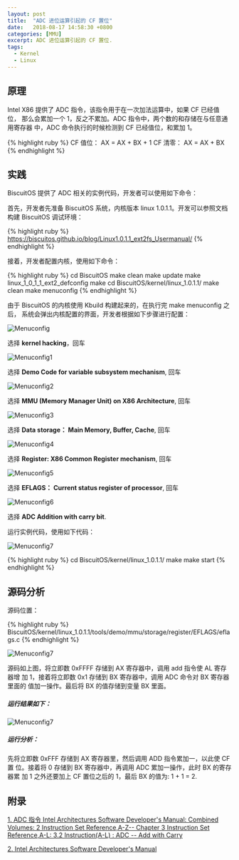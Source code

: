 ```yaml
---
layout: post
title:  "ADC 进位运算引起的 CF 置位"
date:   2018-08-17 14:58:30 +0800
categories: [MMU]
excerpt: ADC 进位运算引起的 CF 置位.
tags:
  - Kernel
  - Linux
---
```


## 原理

Intel X86 提供了 ADC 指令，该指令用于在一次加法运算中，如果 CF 已经值位，
那么会累加一个 1，反之不累加。ADC 指令中，两个数的和存储在与任意通用寄存器
中，ADC 命令执行的时候检测到 CF 已经值位，和累加 1。

{% highlight ruby %}
CF 值位： AX = AX + BX + 1
CF 清零： AX = AX + BX
{% endhighlight %}

## 实践

BiscuitOS 提供了 ADC 相关的实例代码，开发者可以使用如下命令：

首先，开发者先准备 BiscuitOS 系统，内核版本 linux 1.0.1.1。开发可以参照文档
构建 BiscuitOS 调试环境：

{% highlight ruby %}
https://biscuitos.github.io/blog/Linux1.0.1.1_ext2fs_Usermanual/
{% endhighlight %}


接着，开发者配置内核，使用如下命令：

{% highlight ruby %}
cd BiscuitOS
make clean
make update
make linux_1_0_1_1_ext2_defconfig
make
cd BiscuitOS/kernel/linux_1.0.1.1/
make clean
make menuconfig
{% endhighlight %}

由于 BiscuitOS 的内核使用 Kbuild 构建起来的，在执行完 make menuconfig 之后，
系统会弹出内核配置的界面，开发者根据如下步骤进行配置：

![Menuconfig](https://raw.githubusercontent.com/EmulateSpace/PictureSet/master/BiscuitOS/kernel/MMU000003.png)

选择 **kernel hacking**，回车

![Menuconfig1](https://raw.githubusercontent.com/EmulateSpace/PictureSet/master/BiscuitOS/kernel/MMU000004.png)

选择 **Demo Code for variable subsystem mechanism**, 回车

![Menuconfig2](https://raw.githubusercontent.com/EmulateSpace/PictureSet/master/BiscuitOS/kernel/MMU000005.png)

选择 **MMU (Memory Manager Unit) on X86 Architecture**, 回车

![Menuconfig3](https://raw.githubusercontent.com/EmulateSpace/PictureSet/master/BiscuitOS/kernel/MMU000006.png)

选择 **Data storage： Main  Memory, Buffer, Cache**, 回车

![Menuconfig4](https://raw.githubusercontent.com/EmulateSpace/PictureSet/master/BiscuitOS/kernel/MMU000007.png)

选择 **Register: X86 Common Register mechanism**, 回车

![Menuconfig5](https://raw.githubusercontent.com/EmulateSpace/PictureSet/master/BiscuitOS/kernel/MMU000008.png)

选择 **EFLAGS： Current status register of processor**, 回车

![Menuconfig6](https://raw.githubusercontent.com/EmulateSpace/PictureSet/master/BiscuitOS/kernel/MMU000019.png)

选择 **ADC   Addition with carry bit**.

运行实例代码，使用如下代码：

![Menuconfig7](https://raw.githubusercontent.com/EmulateSpace/PictureSet/master/BiscuitOS/kernel/MMU000020.png)

{% highlight ruby %}
cd BiscuitOS/kernel/linux_1.0.1.1/
make 
make start
{% endhighlight %}

## 源码分析

源码位置：

{% highlight ruby %}
BiscuitOS/kernel/linux_1.0.1.1/tools/demo/mmu/storage/register/EFLAGS/eflags.c
{% endhighlight %}

![Menuconfig7](https://raw.githubusercontent.com/EmulateSpace/PictureSet/master/BiscuitOS/kernel/MMU000021.png)

源码如上图，将立即数 0xFFFF 存储到 AX 寄存器中，调用 add 指令使 AL 寄存器增
加 1，接着将立即数 0x1 存储到 BX 寄存器中，调用 ADC 命令对 BX 寄存器里面的
值加一操作。最后将 BX 的值存储到变量 BX 里面。


##### 运行结果如下：

![Menuconfig7](https://raw.githubusercontent.com/EmulateSpace/PictureSet/master/BiscuitOS/kernel/MMU000022.png)

##### 运行分析：

先将立即数 0xFFF 存储到 AX 寄存器里，然后调用 ADD 指令累加一，以此使 CF 置
位。接着将 0 存储到 BX 寄存器中，再调用 ADC 累加一操作，此时 BX 的寄存器累
加 1 之外还要加上 CF 置位之后的 1，最后 BX 的值为: 1 + 1 = 2. 

## 附录

[1. ADC 指令 Intel Architectures Software Developer's Manual: Combined Volumes: 2 Instruction Set Reference,A-Z-- Chapter 3 Instruction Set Reference,A-L: 3.2 Instruction(A-L) : ADC -- Add with Carry](https://software.intel.com/en-us/articles/intel-sdm)

[2. Intel Architectures Software Developer's Manual](https://github.com/BiscuitOS/Documentation/blob/master/Datasheet/Intel-IA32_DevelopmentManual.pdf)

